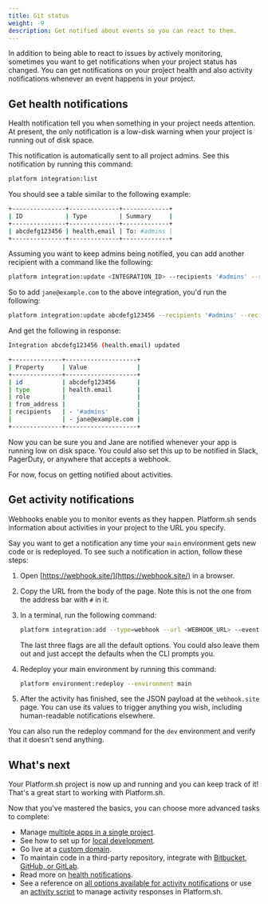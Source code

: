 ```yaml
---
title: Git status
weight: -9
description: Get notified about events so you can react to them.
---
```


In addition to being able to react to issues by actively monitoring,
sometimes you want to get notifications when your project status has changed.
You can get notifications on your project health
and also activity notifications whenever an event happens in your project.

## Get health notifications

Health notification tell you when something in your project needs attention.
At present, the only notification is a low-disk warning when your project is running out of disk space.

This notification is automatically sent to all project admins.
See this notification by running this command:

```bash
platform integration:list
```

You should see a table similar to the following example:

```bash
+---------------+--------------+-------------+
| ID            | Type         | Summary     |
+---------------+--------------+-------------+
| abcdefg123456 | health.email | To: #admins |
+---------------+--------------+-------------+
```

Assuming you want to keep admins being notified, you can add another recipient with a command like the following:

```bash
platform integration:update <INTEGRATION_ID> --recipients '#admins' --recipients <ADDITIONAL_EMAIL_ADDRESS>
```

So to add `jane@example.com` to the above integration, you'd run the following:

```bash
platform integration:update abcdefg123456 --recipients '#admins' --recipients jane@example.com
```

And get the following in response:

```bash
Integration abcdefg123456 (health.email) updated

+--------------+--------------------+
| Property     | Value              |
+--------------+--------------------+
| id           | abcdefg123456      |
| type         | health.email       |
| role         |                    |
| from_address |                    |
| recipients   | - '#admins'        |
|              | - jane@example.com |
+--------------+--------------------+
```

Now you can be sure you and Jane are notified whenever your app is running low on disk space.
You could also set this up to be notified in Slack, PagerDuty, or anywhere that accepts a webhook.

For now, focus on getting notified about activities.

## Get activity notifications

Webhooks enable you to monitor events as they happen.
Platform.sh sends information about activities in your project to the URL you specify.

Say you want to get a notification any time your `main` environment gets new code or is redeployed.
To see such a notification in action, follow these steps:

1. Open [https://webhook.site/](https://webhook.site/) in a browser.
2. Copy the URL from the body of the page.
   Note this is not the one from the address bar with `#` in it.
3. In a terminal, run the following command:

   ```bash
   platform integration:add --type=webhook --url <WEBHOOK_URL> --events 'environment.push,environment.redeploy' --environments 'main' --excluded-environments '' --states complete --shared-key=null
   ```

   The last three flags are all the default options.
   You could also leave them out and just accept the defaults when the CLI prompts you.
4. Redeploy your main environment by running this command:

   ```bash
   platform environment:redeploy --environment main
   ```

5. After the activity has finished, see the JSON payload at the `webhook.site` page.
   You can use its values to trigger anything you wish, including human-readable notifications elsewhere.

You can also run the redeploy command for the `dev` environment and verify that it doesn't send anything.

## What's next

Your Platform.sh project is now up and running and you can keep track of it!
That's a great start to working with Platform.sh.

Now that you've mastered the basics, you can choose more advanced tasks to complete:

- Manage [multiple apps in a single project](../../create-apps/multi-app.md).
- See how to set up for [local development](../../development/local/_index.md).
- Go live at a [custom domain](../../domains/quick-start.md).
- To maintain code in a third-party repository, integrate with [Bitbucket, GitHub, or GitLab](../../integrations/source/_index.md).
- Read more on [health notifications](../../integrations/notifications.md).
- See a reference on [all options available for activity notifications](../../integrations/activity/reference.md) or
  use an [activity script](../../integrations/activity/_index.md) to manage activity responses in Platform.sh.
